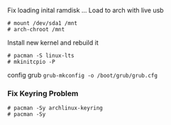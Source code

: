Fix loading inital ramdisk ...
Load to arch with live usb
```
# mount /dev/sda1 /mnt
# arch-chroot /mnt
```
Install new kernel and rebuild it
```
# pacman -S linux-lts
# mkinitcpio -P
```
config grub
`grub-mkconfig -o /boot/grub/grub.cfg`

### Fix Keyring Problem
```
# pacman -Sy archlinux-keyring
# pacman -Sy
```
